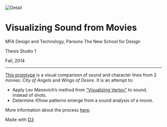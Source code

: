 ![Detail](https://gabrielmfadt.files.wordpress.com/2014/10/prototype_02b.png)

# Visualizing Sound from Movies

MFA Design and Technology, Parsons The New School for Design

Thesis Studio 1

Fall, 2014

---

[This prototype](http://54.204.173.108/parsons/thesis_1/sound_from_movies/) is a visual comparison of sound and character lines from 2 movies: *City of Angels* and *Wings of Desire*. It is an attempt to:

* Apply Lev Manovich’s method from [“Visualizing Vertov”](http://lab.softwarestudies.com/2013/01/visualizing-vertov-new-article-by-lev.html) to sound, instead of shots.
* Determine if/how patterns emerge from a sound analysis of a movie.

More information about the process [here](http://gabrielmfadt.wordpress.com/2014/10/11/thesis-1-design-brief-2/).

Made with [D3](http://d3js.org/)